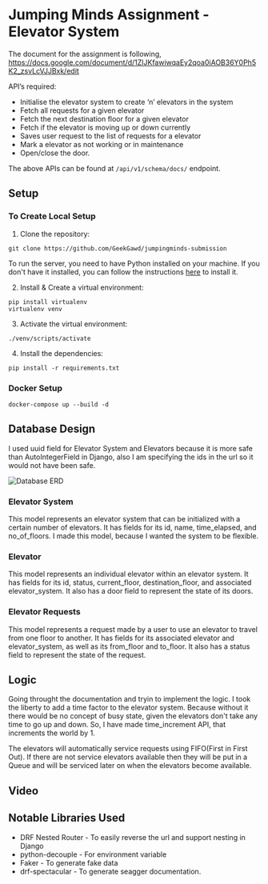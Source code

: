 # Jumping Minds Assignment - Elevator System
The document for the assignment is following, https://docs.google.com/document/d/1ZlJKfawiwqaEy2qoa0iAOB36Y0Ph5K2_zsvLcVJJBxk/edit

API’s required:
- Initialise the elevator system to create ‘n’ elevators in the system
- Fetch all requests for a given elevator
- Fetch the next destination floor for a given elevator
- Fetch if the elevator is moving up or down currently
- Saves user request to the list of requests for a elevator
- Mark a elevator as not working or in maintenance 
- Open/close the door.

The above APIs can be found at `/api/v1/schema/docs/` endpoint.

## Setup
### To Create Local Setup
1. Clone the repository:

```CMD
git clone https://github.com/GeekGawd/jumpingminds-submission
```
To run the server, you need to have Python installed on your machine. If you don't have it installed, you can follow the instructions [here](https://www.geeksforgeeks.org/download-and-install-python-3-latest-version/) to install it.

2. Install & Create a virtual environment:

```CMD
pip install virtualenv
virtualenv venv
```

3. Activate the virtual environment:
```CMD
./venv/scripts/activate
```

4. Install the dependencies: 

```CMD
pip install -r requirements.txt
```

### Docker Setup

```CMD
docker-compose up --build -d
```

## Database Design

I used uuid field for Elevator System and Elevators because it is more safe than AutoIntegerField in Django, also I am specifying the ids in the url so it would not have been safe.


![Database ERD](https://i.imgur.com/Ju75xxE.png)


### Elevator System
This model represents an elevator system that can be initialized with a certain number of elevators. It has fields for its id, name, time_elapsed, and no_of_floors.
I made this model, because I wanted the system to be flexible.

### Elevator
This model represents an individual elevator within an elevator system. It has fields for its id, status, current_floor, destination_floor, and associated elevator_system. It also has a door field to represent the state of its doors.

### Elevator Requests
This model represents a request made by a user to use an elevator to travel from one floor to another. It has fields for its associated elevator and elevator_system, as well as its from_floor and to_floor. It also has a status field to represent the state of the request.

## Logic

Going throught the documentation and tryin to implement the logic. I took the liberty to add a time factor to the elevator system. Because without it there would be no concept of busy state, given the elevators don't take any time to go up and down. So, I have made time_increment API, that increments the world by 1.

The elevators will automatically service requests using FIFO(First in First Out). If there are not service elevators available then they will be put in a Queue and will be serviced later on when the elevators become available.

## Video



## Notable Libraries Used

- DRF Nested Router - To easily reverse the url and support nesting in Django
- python-decouple - For environment variable
- Faker - To generate fake data
- drf-spectacular - To generate seagger documentation.

